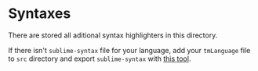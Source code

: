 # Syntaxes

There are stored all aditional syntax highlighters in this directory.

If there isn't `sublime-syntax` file for your language, add your `tmLanguage` file to `src` directory and export `sublime-syntax` with [this tool](https://github.com/aziz/SublimeSyntaxConvertor).
